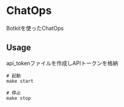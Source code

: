 # ChatOps

Botkitを使ったChatOps

## Usage

api_tokenファイルを作成しAPIトークンを格納

```
# 起動
make start

# 停止
make stop
```
